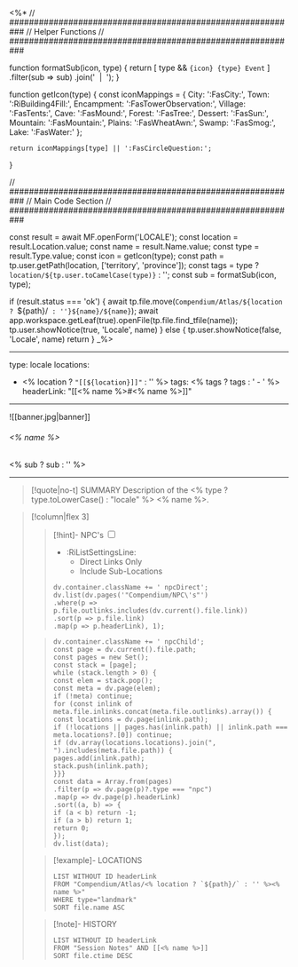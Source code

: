 <%*
// ###########################################################
//                        Helper Functions
// ###########################################################

function formatSub(icon, type) {
	return [
		type && `{icon} {type} Event`
	]
  	.filter(sub => sub)
  	.join('&nbsp;&nbsp;|&nbsp;&nbsp;');
}

function getIcon(type) {
  	const iconMappings = {
    	City: ':FasCity:',
    	Town: ':RiBuilding4Fill:',
    	Encampment: ':FasTowerObservation:',
    	Village: ':FasTents:',
    	Cave: ':FasMound:',
    	Forest: ':FasTree:',
    	Dessert: ':FasSun:',
    	Mountain: ':FasMountain:',
    	Plains: ':FasWheatAwn:',
    	Swamp: ':FasSmog:',
    	Lake: ':FasWater:'
  	};

  	return iconMappings[type] || ':FasCircleQuestion:';
}

// ###########################################################
//                        Main Code Section
// ###########################################################

const result = await MF.openForm('LOCALE');
const location = result.Location.value;
const name = result.Name.value;
const type = result.Type.value;
const icon = getIcon(type);
const path = tp.user.getPath(location, ['territory', 'province']);
const tags = type ? `location/${tp.user.toCamelCase(type)}` : '';
const sub = formatSub(icon, type);

if (result.status === 'ok') {
    await tp.file.move(`Compendium/Atlas/${location ? `${path}/` : ''}${name}/${name}`);
    await app.workspace.getLeaf(true).openFile(tp.file.find_tfile(name));
    tp.user.showNotice(true, 'Locale', name)
} else {
    tp.user.showNotice(false, 'Locale', name)
    return
}
_%>

---
type: locale
locations:
- <% location ? `"[[${location}]]"` : '' %>
tags:
<% tags ? tags : ' - ' %>
headerLink: "[[<% name %>#<% name %>]]"
---

![[banner.jpg|banner]]
###### <% name %>
<span class="sub2"><% sub ? sub : '' %></span>
___

> [!quote|no-t] SUMMARY
> Description of the <% type ? type.toLowerCase() : "locale" %> <% name %>.


> [!column|flex 3]
>>[!hint]- NPC's
>><input type="checkbox" id="npc"/><ul class="sortMenu"><li class="sortIcon">:RiListSettingsLine:<ul class="dropdown npcedit"><li><label for="npc" class="directLabel active">Direct Links Only</label></li><li><label for="npc" class="childLabel">Include Sub-Locations</label></li></ul></li></ul>
>>```dataviewjs
>>dv.container.className += ' npcDirect';
>>dv.list(dv.pages('"Compendium/NPC\'s"')
>>.where(p => p.file.outlinks.includes(dv.current().file.link))
>>.sort(p => p.file.link)
>>.map(p => p.headerLink), 1);
>
>>```dataviewjs
>>dv.container.className += ' npcChild';
>>const page = dv.current().file.path;
>>const pages = new Set();
>>const stack = [page];
>>while (stack.length > 0) {
>>const elem = stack.pop();
>>const meta = dv.page(elem);
>>if (!meta) continue;
>>for (const inlink of meta.file.inlinks.concat(meta.file.outlinks).array()) {
>>const locations = dv.page(inlink.path);
>>if (!locations || pages.has(inlink.path) || inlink.path === meta.locations?.[0]) continue;
>>if (dv.array(locations.locations).join(", ").includes(meta.file.path)) {
>>pages.add(inlink.path);
>>stack.push(inlink.path);
>>}}}
>>const data = Array.from(pages)
>>.filter(p => dv.page(p)?.type === "npc")
>>.map(p => dv.page(p).headerLink)
>>.sort((a, b) => {
>>if (a < b) return -1;
>>if (a > b) return 1;
>>return 0;
>>});
>>dv.list(data);
> 
>>[!example]- LOCATIONS
>>```dataview
>>LIST WITHOUT ID headerLink
>>FROM "Compendium/Atlas/<% location ? `${path}/` : '' %><% name %>"
>>WHERE type="landmark"
>>SORT file.name ASC
>
>>[!note]- HISTORY
>>```dataview
>>LIST WITHOUT ID headerLink
>>FROM "Session Notes" AND [[<% name %>]]
>>SORT file.ctime DESC